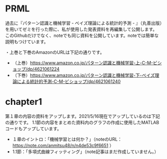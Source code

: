 # PRML
過去に『パターン認識と機械学習 - ベイズ理論による統計的予測 - 』（丸善出版）を用いてゼミを行った際に、私が使用した発表資料を再編集して公開します。
このGithubだけでなく、noteでも同じ資料を公開しています。noteでは簡単な説明もつけています。

・上巻と下巻のAmazonのURLは下記の通りです。
- （上巻）https://www.amazon.co.jp/パターン認識と機械学習-上-C-M-ビショップ/dp/4621061224
- （下巻）https://www.amazon.co.jp/パターン認識と機械学習-下-ベイズ理論による統計的予測-C-M-ビショップ/dp/4621061240

# chapter1
第１章の内容の資料をアップします。2021/5/16現在でアップしているのは下記の通りです。
1.1節の内容をまとめた資料内のグラフの作成に使用したMATLABコードもアップしています。
- １章のイントロ：「機械学習とは何か？」（noteのURL：https://note.com/anmitsu48/n/n4de53c9f6651 ）
- 1.1節：「多項式曲線フィッティング」（note記事はまだ作成していません。）
